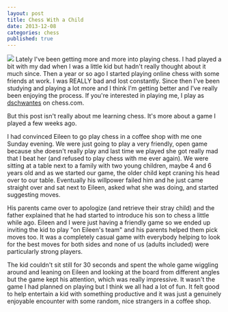 ```yaml
---
layout: post
title: Chess With a Child
date: 2013-12-08
categories: chess
published: true
---
```


<img src="../blog_media/chess1.png" class="inline_right" /> Lately I've been getting more and more into playing chess. I had played a bit with my dad when I was a little kid but hadn't really thought about it much since. Then a year or so ago I started playing online chess with some friends at work. I was REALLY bad and lost constantly. Since then I've been studying and playing a lot more and I think I'm getting better and I've really been enjoying the process. If you're interested in playing me, I play as [dschwantes](http://www.chess.com/members/view/dschwantes) on chess.com.

But this post isn't really about me learning chess. It's more about a game I played a few weeks ago.

I had convinced Eileen to go play chess in a coffee shop with me one Sunday evening. We were just going to play a very friendly, open game because she doesn't really play and last time we played she got really mad that I beat her (and refused to play chess with me ever again). We were sitting at a table next to a family with two young children, maybe 4 and 6 years old and as we started our game, the older child kept craning his head over to our table. Eventually his willpower failed him and he just came straight over and sat next to Eileen, asked what she was doing, and started suggesting moves.

His parents came over to apologize (and retrieve their stray child) and the father explained that he had started to introduce his son to chess a little while ago. Eileen and I were just having a friendly game so we ended up inviting the kid to play "on Eileen's team" and his parents helped them pick moves too. It was a completely casual game with everybody helping to look for the best moves for both sides and none of us (adults included) were particularly strong players.

The kid couldn't sit still for 30 seconds and spent the whole game wiggling around and leaning on Eileen and looking at the board from different angles but the game kept his attention, which was really impressive. It wasn't the game I had planned on playing but I think we all had a lot of fun. It felt good to help entertain a kid with something productive and it was just a genuinely enjoyable encounter with some random, nice strangers in a coffee shop.